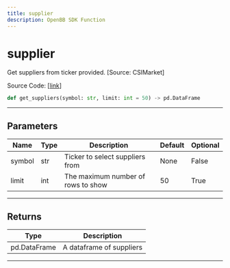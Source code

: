 ```yaml
---
title: supplier
description: OpenBB SDK Function
---
```


# supplier

Get suppliers from ticker provided. [Source: CSIMarket]

Source Code: [[link](https://github.com/OpenBB-finance/OpenBBTerminal/tree/main/openbb_terminal/stocks/due_diligence/csimarket_model.py#L42)]
```python
def get_suppliers(symbol: str, limit: int = 50) -> pd.DataFrame
```
---
## Parameters
| Name | Type | Description | Default | Optional |
| ---- | ---- | ----------- | ------- | -------- |
| symbol | str | Ticker to select suppliers from | None | False |
| limit | int | The maximum number of rows to show | 50 | True |

---
## Returns
| Type | Description |
| ---- | ----------- |
| pd.DataFrame | A dataframe of suppliers |
---
